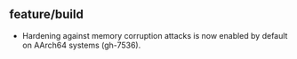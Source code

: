 ## feature/build

* Hardening against memory corruption attacks is now enabled by default on
  AArch64 systems (gh-7536).
